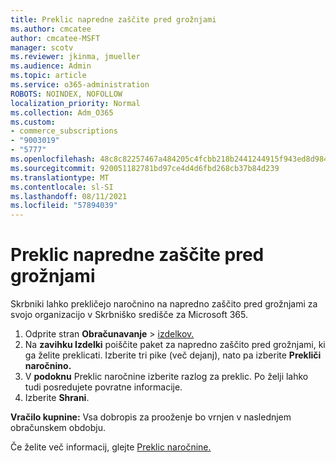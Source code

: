 ```yaml
---
title: Preklic napredne zaščite pred grožnjami
ms.author: cmcatee
author: cmcatee-MSFT
manager: scotv
ms.reviewer: jkinma, jmueller
ms.audience: Admin
ms.topic: article
ms.service: o365-administration
ROBOTS: NOINDEX, NOFOLLOW
localization_priority: Normal
ms.collection: Adm_O365
ms.custom:
- commerce_subscriptions
- "9003019"
- "5777"
ms.openlocfilehash: 48c8c82257467a484205c4fcbb218b2441244915f943ed8d984c9d41767c676d
ms.sourcegitcommit: 920051182781bd97ce4d4d6fbd268cb37b84d239
ms.translationtype: MT
ms.contentlocale: sl-SI
ms.lasthandoff: 08/11/2021
ms.locfileid: "57894039"
---
```

# <a name="cancel-advanced-threat-protection"></a>Preklic napredne zaščite pred grožnjami

Skrbniki lahko prekličejo naročnino na napredno zaščito pred grožnjami za svojo organizacijo v Skrbniško središče za Microsoft 365.

1. Odprite stran **Obračunavanje**  >  [izdelkov.](https://go.microsoft.com/fwlink/p/?linkid=842054)
2. Na **zavihku Izdelki** poiščite paket za napredno zaščito pred grožnjami, ki ga želite preklicati. Izberite tri pike (več dejanj), nato pa izberite **Prekliči naročnino.**
3. V **podoknu** Preklic naročnine izberite razlog za preklic. Po želji lahko tudi posredujete povratne informacije.
4. Izberite **Shrani**.

**Vračilo kupnine:** Vsa dobropis za prooženje bo vrnjen v naslednjem obračunskem obdobju.

Če želite več informacij, glejte [Preklic naročnine.](https://docs.microsoft.com/microsoft-365/commerce/subscriptions/cancel-your-subscription)